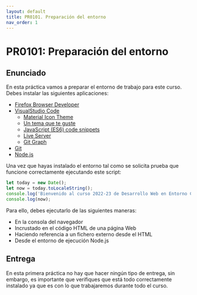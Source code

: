 ```yaml
---
layout: default
title: PR0101. Preparación del entorno
nav_order: 1
---
```



# PR0101: Preparación del entorno

## Enunciado

En esta práctica vamos a preparar el entorno de trabajo para este curso. Debes instalar las siguientes aplicaciones:

- [Firefox Browser Developer](https://www.mozilla.org/es-ES/firefox/developer/)
- [VisualStudio Code](https://code.visualstudio.com/)
  - [Material Icon Theme](https://marketplace.visualstudio.com/items?itemName=PKief.material-icon-theme)
  - [Un tema que te guste](https://marketplace.visualstudio.com/search?target=VSCode&category=Themes&sortBy=Installs)
  - [JavaScript (ES6) code snippets](https://marketplace.visualstudio.com/items?itemName=xabikos.JavaScriptSnippets)
  - [Live Server](https://marketplace.visualstudio.com/items?itemName=ritwickdey.LiveServer)
  - [Git Graph](https://marketplace.visualstudio.com/items?itemName=mhutchie.git-graph)
- [Git](https://git-scm.com/)
- [Node.js](https://nodejs.org/es/)

Una vez que hayas instalado el entorno tal como se solicita prueba que funcione correctamente ejecutando este script:

```javascript
let today = new Date();
let now = today.toLocaleString();
console.log('Bienvenido al curso 2022-23 de Desarrollo Web en Entorno Cliente');
console.log(now);
```

Para ello, debes ejecutarlo de las siguientes maneras:

- En la consola del navegador
- Incrustado en el código HTML de una página Web
- Haciendo referencia a un fichero externo desde el HTML
- Desde el entorno de ejecución Node.js


## Entrega

En esta primera práctica no hay que hacer ningún tipo de entrega, sin embargo, es importante que verifiques que está todo correctamente instalado ya que es con lo que trabajaremos durante todo el curso.